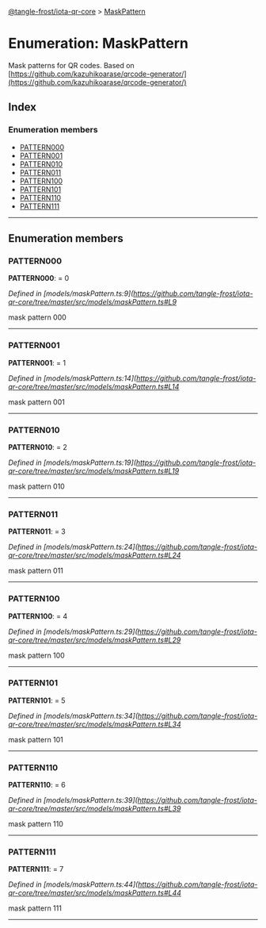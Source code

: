 [@tangle-frost/iota-qr-core](../README.md) > [MaskPattern](../enums/maskpattern.md)

# Enumeration: MaskPattern

Mask patterns for QR codes. Based on [https://github.com/kazuhikoarase/qrcode-generator/](https://github.com/kazuhikoarase/qrcode-generator/)

## Index

### Enumeration members

* [PATTERN000](maskpattern.md#pattern000)
* [PATTERN001](maskpattern.md#pattern001)
* [PATTERN010](maskpattern.md#pattern010)
* [PATTERN011](maskpattern.md#pattern011)
* [PATTERN100](maskpattern.md#pattern100)
* [PATTERN101](maskpattern.md#pattern101)
* [PATTERN110](maskpattern.md#pattern110)
* [PATTERN111](maskpattern.md#pattern111)

---

## Enumeration members

<a id="pattern000"></a>

###  PATTERN000

**PATTERN000**:  = 0

*Defined in [models/maskPattern.ts:9](https://github.com/tangle-frost/iota-qr-core/tree/master/src/models/maskPattern.ts#L9*

mask pattern 000

___
<a id="pattern001"></a>

###  PATTERN001

**PATTERN001**:  = 1

*Defined in [models/maskPattern.ts:14](https://github.com/tangle-frost/iota-qr-core/tree/master/src/models/maskPattern.ts#L14*

mask pattern 001

___
<a id="pattern010"></a>

###  PATTERN010

**PATTERN010**:  = 2

*Defined in [models/maskPattern.ts:19](https://github.com/tangle-frost/iota-qr-core/tree/master/src/models/maskPattern.ts#L19*

mask pattern 010

___
<a id="pattern011"></a>

###  PATTERN011

**PATTERN011**:  = 3

*Defined in [models/maskPattern.ts:24](https://github.com/tangle-frost/iota-qr-core/tree/master/src/models/maskPattern.ts#L24*

mask pattern 011

___
<a id="pattern100"></a>

###  PATTERN100

**PATTERN100**:  = 4

*Defined in [models/maskPattern.ts:29](https://github.com/tangle-frost/iota-qr-core/tree/master/src/models/maskPattern.ts#L29*

mask pattern 100

___
<a id="pattern101"></a>

###  PATTERN101

**PATTERN101**:  = 5

*Defined in [models/maskPattern.ts:34](https://github.com/tangle-frost/iota-qr-core/tree/master/src/models/maskPattern.ts#L34*

mask pattern 101

___
<a id="pattern110"></a>

###  PATTERN110

**PATTERN110**:  = 6

*Defined in [models/maskPattern.ts:39](https://github.com/tangle-frost/iota-qr-core/tree/master/src/models/maskPattern.ts#L39*

mask pattern 110

___
<a id="pattern111"></a>

###  PATTERN111

**PATTERN111**:  = 7

*Defined in [models/maskPattern.ts:44](https://github.com/tangle-frost/iota-qr-core/tree/master/src/models/maskPattern.ts#L44*

mask pattern 111

___

